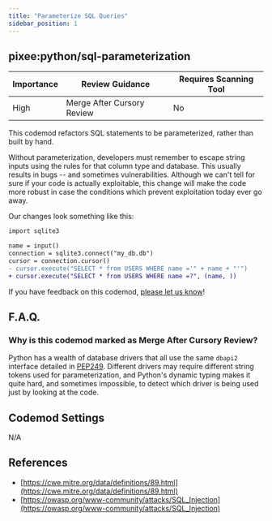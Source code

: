 ```yaml
---
title: "Parameterize SQL Queries"
sidebar_position: 1
---
```


## pixee:python/sql-parameterization

| Importance | Review Guidance            | Requires Scanning Tool |
| ---------- | -------------------------- | ---------------------- |
| High       | Merge After Cursory Review | No                     |

This codemod refactors SQL statements to be parameterized, rather than built by hand.

Without parameterization, developers must remember to escape string inputs using the rules for that column type and database. This usually results in bugs -- and sometimes vulnerabilities. Although we can't tell for sure if your code is actually exploitable, this change will make the code more robust in case the conditions which prevent exploitation today ever go away.

Our changes look something like this:

```diff
import sqlite3

name = input()
connection = sqlite3.connect("my_db.db")
cursor = connection.cursor()
- cursor.execute("SELECT * from USERS WHERE name ='" + name + "'")
+ cursor.execute("SELECT * from USERS WHERE name =?", (name, ))
```

If you have feedback on this codemod, [please let us know](mailto:feedback@pixee.ai)!

## F.A.Q.

### Why is this codemod marked as Merge After Cursory Review?

Python has a wealth of database drivers that all use the same `dbapi2` interface detailed in [PEP249](https://peps.python.org/pep-0249/). Different drivers may require different string tokens used for parameterization, and Python's dynamic typing makes it quite hard, and sometimes impossible, to detect which driver is being used just by looking at the code.

## Codemod Settings

N/A

## References

- [https://cwe.mitre.org/data/definitions/89.html](https://cwe.mitre.org/data/definitions/89.html)
- [https://owasp.org/www-community/attacks/SQL_Injection](https://owasp.org/www-community/attacks/SQL_Injection)
